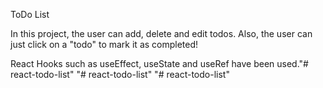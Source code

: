 ToDo List

In this project, the user can add, delete and edit todos.
Also, the user can just click on a "todo" to mark it as completed!

React Hooks such as useEffect, useState and useRef have been used."# react-todo-list" 
"# react-todo-list" 
"# react-todo-list" 
